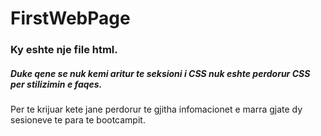 # FirstWebPage
### Ky eshte nje file html.
##### Duke qene se nuk kemi aritur te seksioni i CSS nuk eshte perdorur CSS per stilizimin e faqes.

Per te krijuar kete jane perdorur te gjitha infomacionet e marra gjate dy sesioneve te para te bootcampit.
